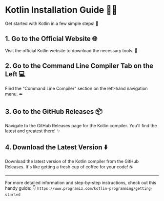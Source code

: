 # Kotlin Installation Guide 🚀✨

Get started with Kotlin in a few simple steps! 👣

## 1. Go to the Official Website 🌐

Visit the official Kotlin website to download the necessary tools. 🧰

## 2. Go to the Command Line Compiler Tab on the Left 💻

Find the "Command Line Compiler" section on the left-hand navigation menu. ⬅️

## 3. Go to the GitHub Releases 📦

Navigate to the GitHub Releases page for the Kotlin compiler. You'll find the latest and greatest there! ✨

## 4. Download the Latest Version ⬇️

Download the latest version of the Kotlin compiler from the GitHub Releases. It's like getting a fresh cup of coffee for your code! ☕

---

For more detailed information and step-by-step instructions, check out this handy guide: 👇
``` https://www.programiz.com/kotlin-programming/getting-started ```